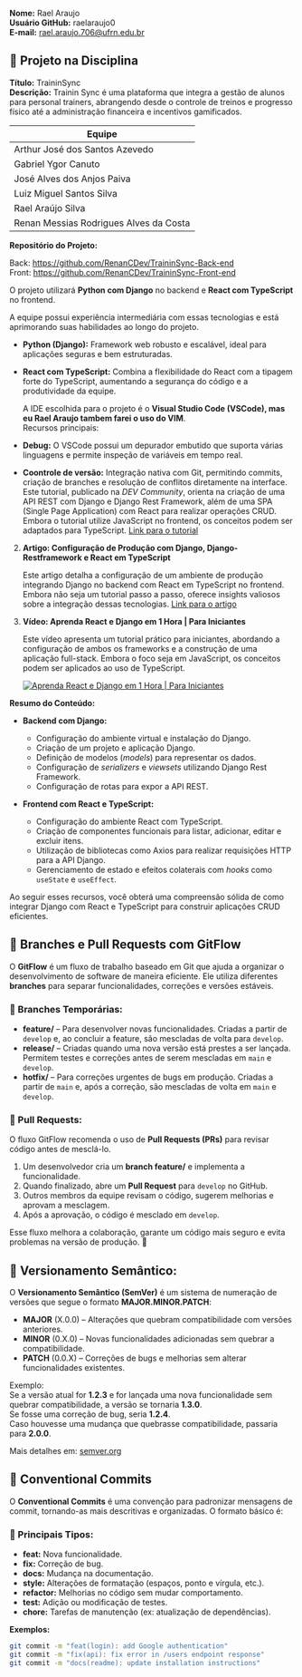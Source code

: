  **Nome:** Rael Araujo  
 **Usuário GitHub:** raelaraujo0   
 **E-mail:** rael.araujo.706@ufrn.edu.br
 
 ## 📌 Projeto na Disciplina
 **Título:** TraininSync  
 **Descrição:** Trainin Sync é uma plataforma que integra a gestão de alunos para personal trainers, abrangendo desde o controle de treinos e progresso físico até a administração financeira e incentivos gamificados.
   
 
 | Equipe                               
 |-------------------------------------|
 | Arthur José dos Santos Azevedo      |
 | Gabriel Ygor Canuto                 |
 | José Alves dos Anjos Paiva          |
 | Luiz Miguel Santos Silva            |
 | Rael Araújo Silva                   |
 | Renan Messias Rodrigues Alves da Costa |
 
 
 **Repositório do Projeto:**
 
  Back: https://github.com/RenanCDev/TraininSync-Back-end  
  Front: https://github.com/RenanCDev/TraininSync-Front-end

  O projeto utilizará **Python com Django** no backend e **React com TypeScript** no frontend.

  A equipe possui experiência intermediária com essas tecnologias e está aprimorando suas habilidades ao longo do projeto.

- **Python (Django):** Framework web robusto e escalável, ideal para aplicações seguras e bem estruturadas.  
- **React com TypeScript:** Combina a flexibilidade do React com a tipagem forte do TypeScript, aumentando a segurança do código e a produtividade da equipe.

  A IDE escolhida para o projeto é o **Visual Studio Code (VSCode), mas eu Rael Araujo tambem farei o uso do VIM**.  
  Recursos principais:
- **Debug:** O VSCode possui um depurador embutido que suporta várias linguagens e permite inspeção de variáveis em tempo real.
- **Coontrole de versão:** Integração nativa com Git, permitindo commits, criação de branches e resolução de conflitos diretamente na interface.
  Este tutorial, publicado na *DEV Community*, orienta na criação de uma API REST com Django e Django Rest Framework, além de uma SPA (Single Page Application) com React para realizar operações CRUD. Embora o tutorial utilize JavaScript no frontend, os conceitos podem ser adaptados para TypeScript. [Link para o tutorial](https://dev.to/koladev/build-a-crud-application-using-django-and-react-5389)

2. **Artigo: Configuração de Produção com Django, Django-Restframework e React em TypeScript**

   Este artigo detalha a configuração de um ambiente de produção integrando Django no backend com React em TypeScript no frontend. Embora não seja um tutorial passo a passo, oferece insights valiosos sobre a integração dessas tecnologias. [Link para o artigo](https://medium.com/@Jangascodingplace/django-django-restframework-typescript-react-production-setup-7ac11de14969)

3. **Vídeo: Aprenda React e Django em 1 Hora | Para Iniciantes**

   Este vídeo apresenta um tutorial prático para iniciantes, abordando a configuração de ambos os frameworks e a construção de uma aplicação full-stack. Embora o foco seja em JavaScript, os conceitos podem ser aplicados ao uso de TypeScript.

   [![Aprenda React e Django em 1 Hora | Para Iniciantes](https://img.youtube.com/vi/xldTxXtNiuk/0.jpg)](https://www.youtube.com/watch?v=xldTxXtNiuk)

**Resumo do Conteúdo:**

- **Backend com Django:**
  - Configuração do ambiente virtual e instalação do Django.
  - Criação de um projeto e aplicação Django.
  - Definição de modelos (*models*) para representar os dados.
  - Configuração de *serializers* e *viewsets* utilizando Django Rest Framework.
  - Configuração de rotas para expor a API REST.

- **Frontend com React e TypeScript:**
  - Configuração do ambiente React com TypeScript.
  - Criação de componentes funcionais para listar, adicionar, editar e excluir itens.
  - Utilização de bibliotecas como Axios para realizar requisições HTTP para a API Django.
  - Gerenciamento de estado e efeitos colaterais com *hooks* como `useState` e `useEffect`.

Ao seguir esses recursos, você obterá uma compreensão sólida de como integrar Django com React e TypeScript para construir aplicações CRUD eficientes.

## 🔀 Branches e Pull Requests com GitFlow
O **GitFlow** é um fluxo de trabalho baseado em Git que ajuda a organizar o desenvolvimento de software de maneira eficiente. Ele utiliza diferentes **branches** para separar funcionalidades, correções e versões estáveis.

### 🔄 Branches Temporárias:
- **feature/** – Para desenvolver novas funcionalidades. Criadas a partir de `develop` e, ao concluir a feature, são mescladas de volta para `develop`.
- **release/** – Criadas quando uma nova versão está prestes a ser lançada. Permitem testes e correções antes de serem mescladas em `main` e `develop`.
- **hotfix/** – Para correções urgentes de bugs em produção. Criadas a partir de `main` e, após a correção, são mescladas de volta em `main` e `develop`.

### 🔁 Pull Requests:

O fluxo GitFlow recomenda o uso de **Pull Requests (PRs)** para revisar código antes de mesclá-lo.  
1. Um desenvolvedor cria um **branch feature/** e implementa a funcionalidade.
2. Quando finalizado, abre um **Pull Request** para `develop` no GitHub.
3. Outros membros da equipe revisam o código, sugerem melhorias e aprovam a mesclagem.
4. Após a aprovação, o código é mesclado em `develop`.

Esse fluxo melhora a colaboração, garante um código mais seguro e evita problemas na versão de produção. 🚀


## 🔢 Versionamento Semântico:

O **Versionamento Semântico (SemVer)** é um sistema de numeração de versões que segue o formato **MAJOR.MINOR.PATCH**:

- **MAJOR** (X.0.0) – Alterações que quebram compatibilidade com versões anteriores.  
- **MINOR** (0.X.0) – Novas funcionalidades adicionadas sem quebrar a compatibilidade.  
- **PATCH** (0.0.X) – Correções de bugs e melhorias sem alterar funcionalidades existentes.  

Exemplo:  
Se a versão atual for **1.2.3** e for lançada uma nova funcionalidade sem quebrar compatibilidade, a versão se tornaria **1.3.0**.  
Se fosse uma correção de bug, seria **1.2.4**.  
Caso houvesse uma mudança que quebrasse compatibilidade, passaria para **2.0.0**.

Mais detalhes em: [semver.org](https://semver.org/)  

## 📑 Conventional Commits
O **Conventional Commits** é uma convenção para padronizar mensagens de commit, tornando-as mais descritivas e organizadas. O formato básico é:

### 🔹 Principais Tipos:
- **feat:** Nova funcionalidade.  
- **fix:** Correção de bug.  
- **docs:** Mudança na documentação.  
- **style:** Alterações de formatação (espaços, ponto e vírgula, etc.).  
- **refactor:** Melhorias no código sem mudar comportamento.  
- **test:** Adição ou modificação de testes.  
- **chore:** Tarefas de manutenção (ex: atualização de dependências).  

**Exemplos:**
```bash
git commit -m "feat(login): add Google authentication"
git commit -m "fix(api): fix error in /users endpoint response"
git commit -m "docs(readme): update installation instructions"
```


